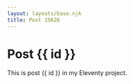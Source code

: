 ```yaml
---
layout: layouts/base.njk
title: Post 15626
---
```


# Post {{ id }}

This is post {{ id }} in my Eleventy project.
